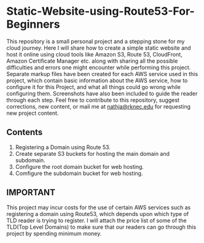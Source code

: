 # Static-Website-using-Route53-For-Beginners
This repository is a small personal project and a stepping stone for my cloud journey. Here I will share how to create a simple static website and host it online using cloud tools like Amazon S3, Route 53, CloudFront, Amazon Certificate Manager etc. along with sharing all the possible difficulties and errors one might encounter while performing this project. Separate markup files have been created for each AWS service used in this project, which contain basic information about the AWS service, how to configure it for this Project, and what all things could go wrong while configuring them.
Screenshots have also been included to guide the reader through each step. Feel free to contribute to this repository, suggest corrections, new content, or mail me at nathja@rknec.edu for requesting new project content.  

## Contents
1. Registering a Domain using Route 53.
2. Create separate S3 buckets for hosting the main domain and subdomain.
3. Configure the root domain bucket for web hosting.
4. Comfigure the subdomain bucket for web hosting.


## IMPORTANT
This project may incur costs for the use of certain AWS services such as registering a domain using Route53, which depends upon which type of TLD reader is trying to register. I will attach the price list of some of the TLD(Top Level Domains) to make sure that our readers can go through this project by spending minimum money.
